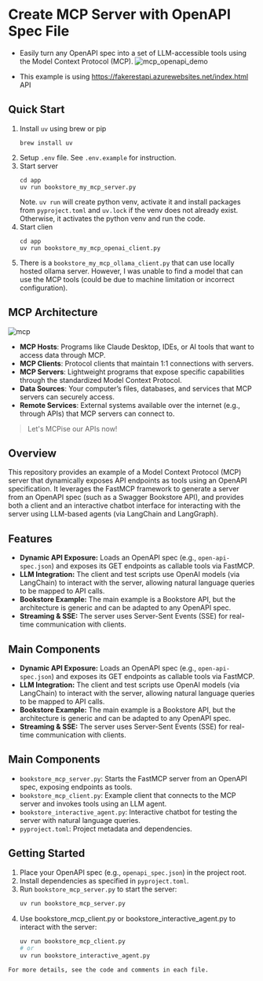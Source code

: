 # Create MCP Server with OpenAPI Spec File

- Easily turn any OpenAPI spec into a set of LLM-accessible tools using the Model Context Protocol (MCP).
 ![mcp_openapi_demo](images/readme/mcp_openapi_demo.gif)

- This example is using https://fakerestapi.azurewebsites.net/index.html API

## Quick Start
1. Install `uv` using brew or pip
   ```shell
   brew install uv
   ```
2. Setup `.env` file. See `.env.example` for instruction.
3. Start server
   ```shell
   cd app
   uv run bookstore_my_mcp_server.py
   ```
   Note. `uv run` will create python venv, activate it and install packages from `pyproject.toml` and `uv.lock` if the venv does not already exist. Otherwise, it activates the python venv and run the code.
4. Start clien
   ```shell
   cd app
   uv run bookstore_my_mcp_openai_client.py
   ```
5. There is a `bookstore_my_mcp_ollama_client.py` that can use locally hosted ollama server. However, I was unable to find a model that can use the MCP tools (could be due to machine limitation or incorrect configuration).

## MCP Architecture
![mcp](images/readme/mcp.png)

- **MCP Hosts**: Programs like Claude Desktop, IDEs, or AI tools that want to access data through MCP.
- **MCP Clients**: Protocol clients that maintain 1:1 connections with servers.
- **MCP Servers**: Lightweight programs that expose specific capabilities through the standardized Model Context Protocol.
- **Data Sources**: Your computer’s files, databases, and services that MCP servers can securely access.
- **Remote Services**: External systems available over the internet (e.g., through APIs) that MCP servers can connect to.

> Let's MCPise our APIs now!

## Overview

This repository provides an example of a Model Context Protocol (MCP) server that dynamically exposes API endpoints as tools using an OpenAPI specification. It leverages the FastMCP framework to generate a server from an OpenAPI spec (such as a Swagger Bookstore API), and provides both a client and an interactive chatbot interface for interacting with the server using LLM-based agents (via LangChain and LangGraph).

## Features
- **Dynamic API Exposure:** Loads an OpenAPI spec (e.g., `open-api-spec.json`) and exposes its GET endpoints as callable tools via FastMCP.
- **LLM Integration:** The client and test scripts use OpenAI models (via LangChain) to interact with the server, allowing natural language queries to be mapped to API calls.
- **Bookstore Example:** The main example is a Bookstore API, but the architecture is generic and can be adapted to any OpenAPI spec.
- **Streaming & SSE:** The server uses Server-Sent Events (SSE) for real-time communication with clients.

## Main Components
- **Dynamic API Exposure:** Loads an OpenAPI spec (e.g., `open-api-spec.json`) and exposes its GET endpoints as callable tools via FastMCP.
- **LLM Integration:** The client and test scripts use OpenAI models (via LangChain) to interact with the server, allowing natural language queries to be mapped to API calls.
- **Bookstore Example:** The main example is a Bookstore API, but the architecture is generic and can be adapted to any OpenAPI spec.
- **Streaming & SSE:** The server uses Server-Sent Events (SSE) for real-time communication with clients.

## Main Components
- `bookstore_mcp_server.py`: Starts the FastMCP server from an OpenAPI spec, exposing endpoints as tools.
- `bookstore_mcp_client.py`: Example client that connects to the MCP server and invokes tools using an LLM agent.
- `bookstore_interactive_agent.py`: Interactive chatbot for testing the server with natural language queries.
- `pyproject.toml`: Project metadata and dependencies.

## Getting Started
1. Place your OpenAPI spec (e.g., `openapi_spec.json`) in the project root.
2. Install dependencies as specified in `pyproject.toml`.
3. Run `bookstore_mcp_server.py` to start the server:
   ```sh
   uv run bookstore_mcp_server.py
    ```
4. Use bookstore_mcp_client.py or bookstore_interactive_agent.py to interact with the server:
    ```sh
    uv run bookstore_mcp_client.py
    # or
    uv run bookstore_interactive_agent.py
```
For more details, see the code and comments in each file.
